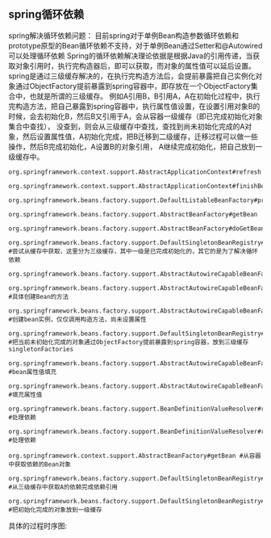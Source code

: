 ## spring循环依赖
spring解决循环依赖问题：
目前spring对于单例Bean构造参数循环依赖和prototype原型的Bean循环依赖不支持，对于单例Bean通过Setter和@Autowired可以处理循环依赖
Spring的循环依赖解决理论依据是根据Java的引用传递，当获取对象引用时，执行完构造器后，即可以获取，而对象的属性值可以延后设置。
spring是通过三级缓存解决的，在执行完构造方法后，会提前暴露把自己实例化对象通过ObjectFactory提前暴露到spring容器中，即存放在一个ObjectFactory集合中，也就是所谓的三级缓存。
例如A引用B，B引用A，A在初始化过程中，执行完构造方法，把自己暴露到spring容器中，执行属性值设置，在设置引用对象B的时候，会去初始化B，然后B又引用于A，会从容器一级缓存（即已完成初始化对象集合中查找），
没查到，则会从三级缓存中查找，查找到尚未初始化完成的A对象，然后设置属性值，A初始化完成，把B迁移到二级缓存，迁移过程可以做一些操作，然后B完成初始化，A设置B的对象引用，
A继续完成初始化，把自己放到一级缓存中。
``` 
org.springframework.context.support.AbstractApplicationContext#refresh
    org.springframework.context.support.AbstractApplicationContext#finishBeanFactoryInitialization
	    org.springframework.beans.factory.support.DefaultListableBeanFactory#preInstantiateSingletons
		        org.springframework.beans.factory.support.AbstractBeanFactory#getBean
				org.springframework.beans.factory.support.AbstractBeanFactory#doGetBean
					org.springframework.beans.factory.support.DefaultSingletonBeanRegistry#getSingleton #尝试从缓存中获取，这里分为三级缓存，其中一级是已完成初始化的，其它的是为了解决循环依赖
						org.springframework.beans.factory.support.AbstractAutowireCapableBeanFactory#createBean
							org.springframework.beans.factory.support.AbstractAutowireCapableBeanFactory#doCreateBean #具体创建Bean的方法
								org.springframework.beans.factory.support.AbstractAutowireCapableBeanFactory#createBeanInstance #创建bean实例，仅仅调用构造方法，尚未设置属性
								org.springframework.beans.factory.support.DefaultSingletonBeanRegistry#addSingletonFactory  #把当前未初始化完成的对象通过ObjectFactory提前暴露到spring容器，放到三级缓存singletonFactories
								org.springframework.beans.factory.support.AbstractAutowireCapableBeanFactory#populateBean    #bean属性值填充
									org.springframework.beans.factory.support.AbstractAutowireCapableBeanFactory#applyPropertyValues #填充属性值
										org.springframework.beans.factory.support.BeanDefinitionValueResolver#resolveValueIfNecessary #处理依赖
											org.springframework.beans.factory.support.BeanDefinitionValueResolver#resolveReference	#处理依赖
												org.springframework.context.support.AbstractBeanFactory#getBean #从容器中获取依赖的Bean对象
													org.springframework.beans.factory.support.DefaultSingletonBeanRegistry#getSingleton #从三级缓存中获取A的依赖完成依赖引用
					org.springframework.beans.factory.support.DefaultSingletonBeanRegistry#addSingleton #把初始化完成的对象放到一级缓存 
```

具体的过程时序图:

